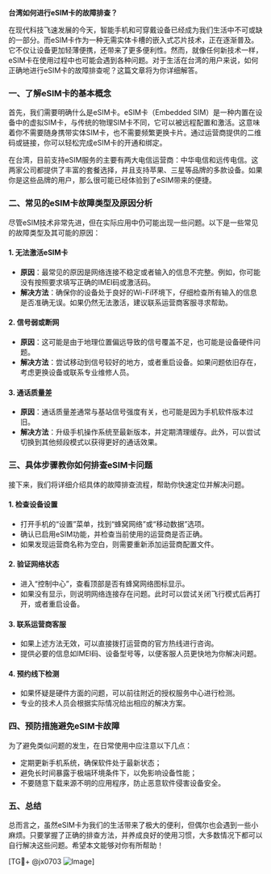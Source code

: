 **台湾如何进行eSIM卡的故障排查？**

在现代科技飞速发展的今天，智能手机和可穿戴设备已经成为我们生活中不可或缺的一部分。而eSIM卡作为一种无需实体卡槽的嵌入式芯片技术，正在逐渐普及。它不仅让设备更加轻薄便携，还带来了更多便利性。然而，就像任何新技术一样，eSIM卡在使用过程中也可能会遇到各种问题。对于生活在台湾的用户来说，如何正确地进行eSIM卡的故障排查呢？这篇文章将为你详细解答。

### 一、了解eSIM卡的基本概念

首先，我们需要明确什么是eSIM卡。eSIM卡（Embedded SIM）是一种内置在设备中的虚拟SIM卡，与传统的物理SIM卡不同，它可以被远程配置和激活。这意味着你不需要随身携带实体SIM卡，也不需要频繁更换卡片。通过运营商提供的二维码或链接，你可以轻松完成eSIM卡的开通和绑定。

在台湾，目前支持eSIM服务的主要有两大电信运营商：中华电信和远传电信。这两家公司都提供了丰富的套餐选择，并且支持苹果、三星等品牌的多款设备。如果你是这些品牌的用户，那么很可能已经体验到了eSIM带来的便捷。

### 二、常见的eSIM卡故障类型及原因分析

尽管eSIM技术非常先进，但在实际应用中仍可能出现一些问题。以下是一些常见的故障类型及其可能的原因：

#### 1. **无法激活eSIM卡**
   - **原因**：最常见的原因是网络连接不稳定或者输入的信息不完整。例如，你可能没有按照要求填写正确的IMEI码或激活码。
   - **解决方法**：确保你的设备处于良好的Wi-Fi环境下，仔细检查所有输入的信息是否准确无误。如果仍然无法激活，建议联系运营商客服寻求帮助。

#### 2. **信号弱或断网**
   - **原因**：这可能是由于地理位置偏远导致的信号覆盖不足，也可能是设备硬件问题。
   - **解决方法**：尝试移动到信号较好的地方，或者重启设备。如果问题依旧存在，考虑更换设备或联系专业维修人员。

#### 3. **通话质量差**
   - **原因**：通话质量差通常与基站信号强度有关，也可能是因为手机软件版本过旧。
   - **解决方法**：升级手机操作系统至最新版本，并定期清理缓存。此外，可以尝试切换到其他频段模式以获得更好的通话效果。

### 三、具体步骤教你如何排查eSIM卡问题

接下来，我们将详细介绍具体的故障排查流程，帮助你快速定位并解决问题。

#### 1. **检查设备设置**
   - 打开手机的“设置”菜单，找到“蜂窝网络”或“移动数据”选项。
   - 确认已启用eSIM功能，并检查当前使用的运营商是否正确。
   - 如果发现运营商名称为空白，则需要重新添加运营商配置文件。

#### 2. **验证网络状态**
   - 进入“控制中心”，查看顶部是否有蜂窝网络图标显示。
   - 如果没有显示，则说明网络连接存在问题。此时可以尝试关闭飞行模式后再打开，或者重启设备。

#### 3. **联系运营商客服**
   - 如果上述方法无效，可以直接拨打运营商的官方热线进行咨询。
   - 提供必要的信息如IMEI码、设备型号等，以便客服人员更快地为你解决问题。

#### 4. **预约线下检测**
   - 如果怀疑是硬件方面的问题，可以前往附近的授权服务中心进行检测。
   - 专业的技术人员会根据实际情况给出相应的解决方案。

### 四、预防措施避免eSIM卡故障

为了避免类似问题的发生，在日常使用中应注意以下几点：

- 定期更新手机系统，确保软件处于最新状态；
- 避免长时间暴露于极端环境条件下，以免影响设备性能；
- 不要随意下载来源不明的应用程序，防止恶意软件侵害设备安全。

### 五、总结

总而言之，虽然eSIM卡为我们的生活带来了极大的便利，但偶尔也会遇到一些小麻烦。只要掌握了正确的排查方法，并养成良好的使用习惯，大多数情况下都可以自行解决这些问题。希望本文能够对你有所帮助！

[TG💪+ @jx0703 ![Image](https://github.com/user-attachments/assets/dbca1d08-cadb-493c-b0ec-ad6f7a83f270)]